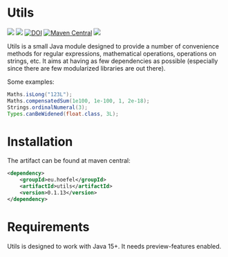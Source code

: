 # Utils

[![](https://img.shields.io/github/issues/uhoefel/utils?style=flat-square)](https://github.com/uhoefel/utils/issues)
[![](https://img.shields.io/github/stars/uhoefel/utils?style=flat-square)](https://github.com/uhoefel/utils/stargazers)
[![DOI](https://zenodo.org/badge/309825766.svg)](https://zenodo.org/badge/latestdoi/309825766)
[![Maven Central](https://img.shields.io/maven-central/v/eu.hoefel/utils.svg?label=Maven%20Central)](https://search.maven.org/search?q=g:%22eu.hoefel%22%20AND%20a:%22utils%22)
[![](https://img.shields.io/github/license/uhoefel/utils?style=flat-square)](https://choosealicense.com/licenses/mit/)

Utils is a small Java module designed to provide a number of convenience methods for regular expressions, mathematical operations, operations on strings, etc.
It aims at having as few dependencies as possible (especially since there are few modularized libraries are out there).

Some examples:
```java
Maths.isLong("123L");
Maths.compensatedSum(1e100, 1e-100, 1, 2e-18);
Strings.ordinalNumeral(3);
Types.canBeWidened(float.class, 3L);
```

Installation
============

The artifact can be found at maven central:
```xml
<dependency>
    <groupId>eu.hoefel</groupId>
    <artifactId>utils</artifactId>
    <version>0.1.13</version>
</dependency>
```

Requirements
============
Utils is designed to work with Java 15+. It needs preview-features enabled.